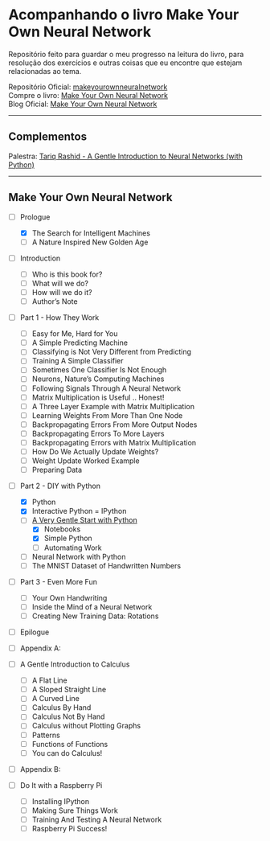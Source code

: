 # **Acompanhando o livro Make Your Own Neural Network**
Repositório feito para guardar o meu progresso na leitura do livro, para resolução dos exercícios e outras coisas que eu encontre que estejam relacionadas ao tema.

Repositório Oficial: [makeyourownneuralnetwork](https://github.com/makeyourownneuralnetwork/makeyourownneuralnetwork)    
Compre o livro: [Make Your Own Neural Network](https://www.amazon.com/Make-Your-Own-Neural-Network/dp/1530826608/r)  
Blog Oficial: [Make Your Own Neural Network](https://github.com/makeyourownneuralnetwork/makeyourownneuralnetwork)    
_________________________________________________
## **Complementos**
Palestra: [Tariq Rashid - A Gentle Introduction to Neural Networks (with Python)](https://www.youtube.com/watch?v=b7oYqAlX_Bo)    
_________________________________________________
## **Make Your Own Neural Network**    
- [ ] Prologue
  - [x] The Search for Intelligent Machines    
  - [ ] A Nature Inspired New Golden Age

- [ ] Introduction
  - [ ] Who is this book for?
  - [ ] What will we do?
  - [ ] How will we do it?
  - [ ] Author’s Note

- [ ] Part 1 - How They Work
  - [ ] Easy for Me, Hard for You
  - [ ] A Simple Predicting Machine
  - [ ] Classifying is Not Very Different from Predicting
  - [ ] Training A Simple Classifier
  - [ ] Sometimes One Classifier Is Not Enough
  - [ ] Neurons, Nature’s Computing Machines
  - [ ] Following Signals Through A Neural Network
  - [ ] Matrix Multiplication is Useful .. Honest!
  - [ ] A Three Layer Example with Matrix Multiplication
  - [ ] Learning Weights From More Than One Node
  - [ ] Backpropagating Errors From More Output Nodes
  - [ ] Backpropagating Errors To More Layers
  - [ ] Backpropagating Errors with Matrix Multiplication
  - [ ] How Do We Actually Update Weights?
  - [ ] Weight Update Worked Example
  - [ ] Preparing Data

- [ ] Part 2 - DIY with Python
  - [x] Python
  - [x] Interactive Python = IPython
  - [ ] [A Very Gentle Start with Python](https://github.com/jeffersonjpr/Acompanhando-o-Livro-MYONN/tree/main/resolucoes/Part%202%20-%20DIY%20with%20Python/A%20Very%20Gentle%20Start%20with%20Python)
    - [x] Notebooks
    - [x] Simple Python
    - [ ] Automating Work
  - [ ] Neural Network with Python
  - [ ] The MNIST Dataset of Handwritten Numbers

- [ ] Part 3 - Even More Fun
  - [ ] Your Own Handwriting
  - [ ] Inside the Mind of a Neural Network
  - [ ] Creating New Training Data: Rotations

- [ ] Epilogue

- [ ] Appendix A:
- [ ] A Gentle Introduction to Calculus
  - [ ] A Flat Line
  - [ ] A Sloped Straight Line
  - [ ] A Curved Line
  - [ ] Calculus By Hand
  - [ ] Calculus Not By Hand
  - [ ] Calculus without Plotting Graphs
  - [ ] Patterns
  - [ ] Functions of Functions
  - [ ] You can do Calculus!

- [ ] Appendix B:
- [ ] Do It with a Raspberry Pi
  - [ ] Installing IPython
  - [ ] Making Sure Things Work
  - [ ] Training And Testing A Neural Network
  - [ ] Raspberry Pi Success!
